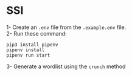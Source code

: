 # SSI
1- Create an ```.env``` file from the ```.example.env``` file.<br>
2- Run these command:
```shell
pip3 install pipenv
pipenv install
pipenv run start
```
3- Generate a wordlist using the `crunch` method
```angular2html

```
